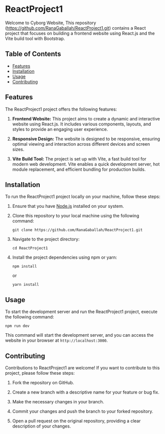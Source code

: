 # ReactProject1

Welcome to Cyborg Website, This repository (https://github.com/RanaGaballah/ReactProject1.git) contains a React project that focuses on building a frontend website using React.js and the Vite build tool with Bootstrap.

## Table of Contents
- [Features](#features)
- [Installation](#installation)
- [Usage](#usage)
- [Contributing](#contributing)


## Features

The ReactProject1 project offers the following features:

1. **Frontend Website:** This project aims to create a dynamic and interactive website using React.js. It includes various components, layouts, and styles to provide an engaging user experience.

2. **Responsive Design:** The website is designed to be responsive, ensuring optimal viewing and interaction across different devices and screen sizes.

3. **Vite Build Tool:** The project is set up with Vite, a fast build tool for modern web development. Vite enables a quick development server, hot module replacement, and efficient bundling for production builds.

## Installation

To run the ReactProject1 project locally on your machine, follow these steps:

1. Ensure that you have [Node.js](https://nodejs.org) installed on your system.

2. Clone this repository to your local machine using the following command:

   ```
   git clone https://github.com/RanaGaballah/ReactProject1.git
   ```

3. Navigate to the project directory:

   ```
   cd ReactProject1
   ```

4. Install the project dependencies using npm or yarn:

   ```
   npm install
   ```

   or

   ```
   yarn install
   ```

## Usage

To start the development server and run the ReactProject1 project, execute the following command:

```
npm run dev
```

This command will start the development server, and you can access the website in your browser at `http://localhost:3000`.

## Contributing

Contributions to ReactProject1 are welcome! If you want to contribute to this project, please follow these steps:

1. Fork the repository on GitHub.

2. Create a new branch with a descriptive name for your feature or bug fix.

3. Make the necessary changes in your branch.

4. Commit your changes and push the branch to your forked repository.

5. Open a pull request on the original repository, providing a clear description of your changes.



